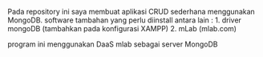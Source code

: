 Pada repository ini saya membuat aplikasi CRUD sederhana menggunakan MongoDB. software tambahan yang perlu diinstall antara lain :
    1. driver mongoDB (tambahkan pada konfigurasi XAMPP)
    2. mLab (mlab.com)

program ini menggunakan DaaS mlab sebagai server MongoDB
